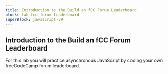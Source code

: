 ```yaml
---
title: Introduction to the Build an fCC Forum Leaderboard
block: lab-fcc-forum-leaderboard
superBlock: javascript-v9
---
```


## Introduction to the Build an fCC Forum Leaderboard

For this lab you will practice asynchronous JavaScript by coding your own freeCodeCamp forum leaderboard.
